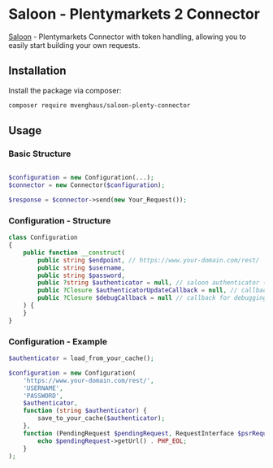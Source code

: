 # Saloon - Plentymarkets 2 Connector

[Saloon](https://docs.saloon.dev/) - Plentymarkets Connector with token handling, allowing you to easily start building your own requests.

## Installation

Install the package via composer:

```bash
composer require mvenghaus/saloon-plenty-connector
```

## Usage

### Basic Structure

```php

$configuration = new Configuration(...);
$connector = new Connector($configuration);

$response = $connector->send(new Your_Request());
```

### Configuration - Structure

```php
class Configuration
{
    public function __construct(
        public string $endpoint, // https://www.your-domain.com/rest/
        public string $username,
        public string $password,
        public ?string $authenticator = null, // saloon authenticator (serialized)
        public ?Closure $authenticatorUpdateCallback = null, // callback to save authenticator if changed
        public ?Closure $debugCallback = null // callback for debugging
    ) {
    }
}
```

### Configuration - Example

```php
$authenticator = load_from_your_cache();

$configuration = new Configuration(
    'https://www.your-domain.com/rest/',
    'USERNAME',
    'PASSWORD',
    $authenticator,
    function (string $authenticator) {
        save_to_your_cache($authenticator);
    },
    function (PendingRequest $pendingRequest, RequestInterface $psrRequest) {
        echo $pendingRequest->getUrl() . PHP_EOL;
    }
);
```